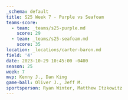 ```yaml
---
_schema: default
title: S25 Week 7 - Purple vs Seafoam
teams-score:
  - team: _teams/s25-purple.md
    score: 29
  - team: _teams/s25-seafoam.md
    score: 35
location: _locations/carter-baron.md
field: '4'
date: 2023-10-29 10:45:00 -0400
season: 25
week: 7
mvp: Kenny J., Dan King
game-ball: Oliver J., Jeff M.
sportsperson: Ryan Winter, Matthew Itzkowitz
---
```

